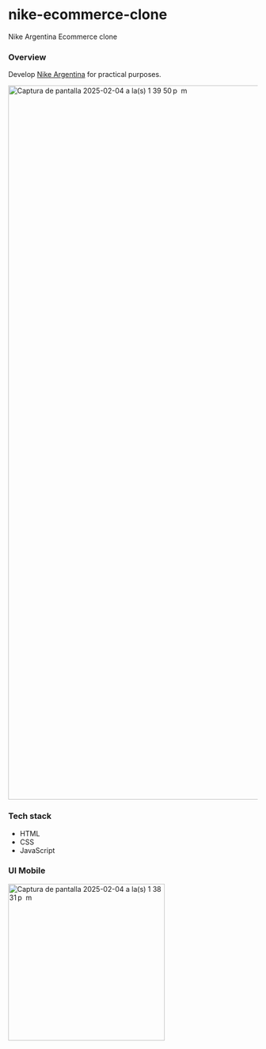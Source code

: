 # nike-ecommerce-clone
Nike Argentina Ecommerce clone

### Overview
Develop [Nike Argentina](https://www.nike.com.ar/) for practical purposes.

<img width="1440" alt="Captura de pantalla 2025-02-04 a la(s) 1 39 50 p  m" src="https://github.com/user-attachments/assets/da0688b0-555f-4db9-be03-a9c794a01b6a" />

### Tech stack
- HTML
- CSS
- JavaScript

### UI Mobile
<img width="316" alt="Captura de pantalla 2025-02-04 a la(s) 1 38 31 p  m" src="https://github.com/user-attachments/assets/56586834-8165-42d9-b802-666b6aa046eb" />
